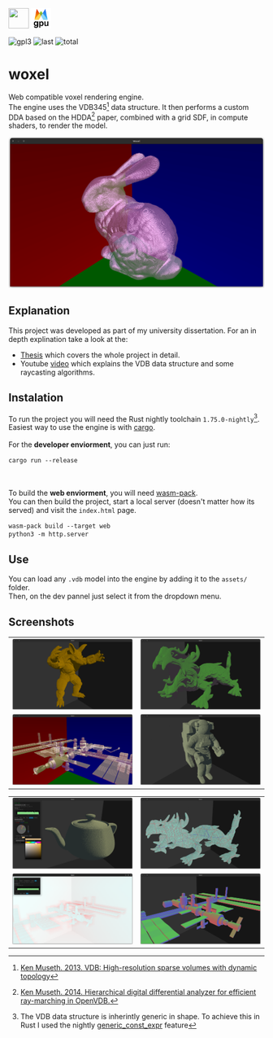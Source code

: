 <a href="https://www.rust-lang.org/" target="_blank" rel="noopener noreferrer"><img src="https://rustacean.net/assets/rustacean-orig-noshadow.svg" width="40" height="40"></a>
<a href="https://github.com/gfx-rs/wgpu" target="_blank" rel="noopener noreferrer"><img src="https://github.com/gfx-rs/wgpu/blob/trunk/logo.png" width="40" height="40"></a>

![gpl3](https://img.shields.io/badge/license-GPLv3-blue)
![last](https://img.shields.io/github/last-commit/NemoInfo/woxel)
![total](https://badgen.net/github/commits/NemoInfo/woxel)

# woxel
Web compatible voxel rendering engine. <br/>
The engine uses the VDB345[^1] data structure. It then performs a custom DDA based on the HDDA[^3] paper, combined with a grid SDF, in compute shaders, to render the model.

![](thesis/figures/bunny_g.png) 

## Explanation
This project was developed as part of my university dissertation. For an in depth explination take a look at the: <br/>
- [Thesis](thesis/main.pdf) which covers the whole project in detail.
- Youtube [video](https://www.youtube.com/watch?v=ydc0edDHCF0&ab_channel=AaronTeodorPanaitescu) which explains the VDB data structure and some raycasting algorithms.

## Instalation
To run the project you will need the Rust nightly toolchain `1.75.0-nightly`[^2].
Easiest way to use the engine is with [cargo](https://doc.rust-lang.org/cargo/).<br/><br/>
For the **developer enviorment**, you can just run: 
``` shell
cargo run --release
```
<br/></br>
To build the **web enviorment**, you will need [wasm-pack](https://rustwasm.github.io/wasm-pack/installer/).</br>
You can then build the project, start a local server (doesn't matter how its served) and visit the `index.html` page.
```shell
wasm-pack build --target web
python3 -m http.server
```

## Use
You can load any `.vdb` model into the engine by adding it to the `assets/` folder.<br/> 
Then, on the dev pannel just select it from the dropdown menu. 

## Screenshots
<table>
  <tr>
    <td style="width: 50%;"><img src="thesis/figures/arm_1.png" style="width: 100%;"/></td>
    <td style="width: 50%;"><img src="thesis/figures/dragon_d.png" style="width: 100%;"/></td>
  </tr>
  <tr>
    <td style="width: 50%;"><img src="thesis/figures/iss_g.png" style="width: 100%;"/></td>
    <td style="width: 50%;"><img src="thesis/figures/astro_1.png" style="width: 100%;"/></td>
  </tr>
</table>
<table>
  <tr>
    <td style="width: 50%;"><img src="thesis/figures/gui_1.png" style="width: 100%;"/></td>
    <td style="width: 50%;"><img src="thesis/figures/dragon_3.png" style="width: 100%;"/></td>
  </tr>
  <tr>
    <td style="width: 50%;"><img src="photos/woxel_space_ray.png" style="width: 100%;"/></td>
    <td style="width: 50%;"><img src="thesis/figures/iss_rgb.png" style="width: 100%;"/></td>
  </tr>
</table>





[^1]: [Ken Museth. 2013. VDB: High-resolution sparse volumes with dynamic topology](https://www.museth.org/Ken/Publications_files/Museth_TOG13.pdf)
[^2]: The VDB data structure is inherintly generic in shape. To achieve this in Rust I used the nightly [generic_const_expr](https://doc.rust-lang.org/beta/unstable-book/language-features/generic-const-exprs.html) feature
[^3]: [Ken Museth. 2014. Hierarchical digital differential analyzer for efficient ray-marching in OpenVDB.](https://www.museth.org/Ken/Publications_files/Museth_SIG14.pdf) 
